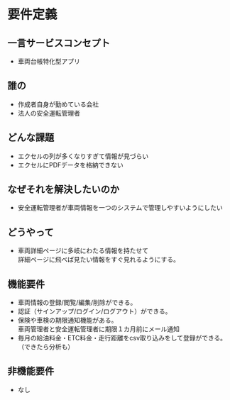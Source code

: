 # 要件定義




## 一言サービスコンセプト
- 車両台帳特化型アプリ
## 誰の
- 作成者自身が勤めている会社
- 法人の安全運転管理者
## どんな課題
- エクセルの列が多くなりすぎて情報が見づらい
- エクセルにPDFデータを格納できない
## なぜそれを解決したいのか
- 安全運転管理者が車両情報を一つのシステムで管理しやすいようにしたい
## どうやって
- 車両詳細ページに多岐にわたる情報を持たせて<br>詳細ページに飛べば見たい情報をすぐ見れるようにする。

## 機能要件
- 車両情報の登録/閲覧/編集/削除ができる。
- 認証（サインアップ/ログイン/ログアウト）ができる。
- 保険や車検の期限通知機能がある。<br>車両管理者と安全運転管理者に期限１カ月前にメール通知
- 毎月の給油料金・ETC料金・走行距離をcsv取り込みをして登録ができる。（できたら分析も）

 ## 非機能要件
 - なし













